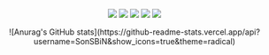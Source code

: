 <p align = "center">
  <img src="https://img.shields.io/badge/Python-3776AB?Style=flat-squares&logo=Python&logoColor=white"> 
  <img src="https://img.shields.io/badge/c-A8B9CC?Style=flat-squares&logo=c&logoColor=white"> 
  <img src="https://img.shields.io/badge/Java-007396?Style=flat-squares&logo=Java&logoColor=white"> 
  <img src="https://img.shields.io/badge/JavaScript-F7DF1E?Style=flat-squares&logo=JavaScript&logoColor=white"> 
  <img src="https://img.shields.io/badge/MySQL-4479A1?Style=flat-squares&logo=MySQL&logoColor=white">
</p>


<p align = "center">
  ![Anurag's GitHub stats](https://github-readme-stats.vercel.app/api?username=SonSBiN&show_icons=true&theme=radical)
</p>

